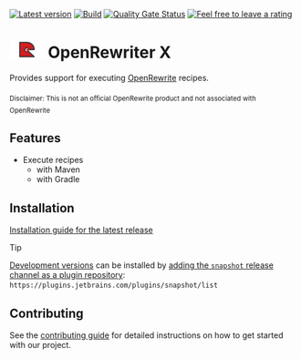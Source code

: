 [![Latest version](https://img.shields.io/jetbrains/plugin/v/22113?logo=jetbrains)](https://plugins.jetbrains.com/plugin/22113)
[![Build](https://img.shields.io/github/actions/workflow/status/xdev-software/intellij-plugin-openrewriter/checkBuild.yml?branch=develop)](https://github.com/xdev-software/intellij-plugin-openrewriter/actions/workflows/checkBuild.yml?query=branch%3Adevelop)
[![Quality Gate Status](https://sonarcloud.io/api/project_badges/measure?project=xdev-software_intellij-plugin-openrewriter&metric=alert_status)](https://sonarcloud.io/dashboard?id=xdev-software_intellij-plugin-openrewriter)
[![Feel free to leave a rating](https://img.shields.io/jetbrains/plugin/r/rating/22113?style=social&logo=jetbrains&label=Feel%20free%20to%20leave%20a%20rating)](https://plugins.jetbrains.com/plugin/22113/reviews)

# <img alt="OpenRewriter Plugin icon light" src="./src/main/resources/META-INF/pluginIcon.svg" height="30"> OpenRewriter X

Provides support for executing [OpenRewrite](https://github.com/openrewrite) recipes.

<sub>Disclaimer: This is not an official OpenRewrite product and not associated with OpenRewrite</sub>

## Features

* Execute recipes
  * with Maven
  * with Gradle

## Installation
[Installation guide for the latest release](https://github.com/xdev-software/intellij-plugin-openrewriter/releases/latest#Installation)

> [!TIP]  
> [Development versions](https://plugins.jetbrains.com/plugin/22113/versions/snapshot) can be installed by [adding the ``snapshot`` release channel as a plugin repository](https://www.jetbrains.com/help/idea/managing-plugins.html#repos):<br/>
> ``https://plugins.jetbrains.com/plugins/snapshot/list``

## Contributing
See the [contributing guide](./CONTRIBUTING.md) for detailed instructions on how to get started with our project.
